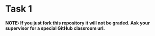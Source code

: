 # Task 1

**NOTE: If you just fork this repository it will not be graded. Ask your supervisor for a special GitHub classroom url.**
